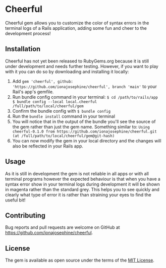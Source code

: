 # Cheerful

Cheerful gem allows you to customize the color of syntax errors in the terminal logs of a Rails application, adding some fun and cheer to the development process!

## Installation

Cheerful has not yet been released to RubyGems.org because it is still under development and needs further testing. However, if you want to play with it you can do so by downloading and installing it locally: 

1. Add `gem 'cheerful', github: 'https://github.com/ionajosephine/cheerful', branch 'main'` to your Rail's app's gemfile.
2. Run bundle config command in your terminal:
       `$ cd /path/to/rails/app
        $ bundle config --local local.cheerful /full/path/to/local/cheerful/gem`
3. Confirm the bundle config with `$ bundle config`
4. Run the `bundle install` command in your terminal
5. You will notice that in the output of the bundle you'll see the source of the gem rather than just the gem name. Something similar to:
       `Using cheerful-0.1.0 from https://github.com/ionajosephine/cheerful.git (at /full/path/to/local/cheerful/gem@git-hash)`
6. You can now modify the gem in your local directory and the changes will also be reflected in your Rails app.

## Usage

As it is still in development the gem is not reliable in all apps or with all terminal programs however the expected behaviour is that when you have a syntax error show in your terminal logs during development it will be shown in magenta rather than the standard grey. This helps you to see quickly and clearly what type of error it is rather than straining your eyes to find the useful bit!

## Contributing

Bug reports and pull requests are welcome on GitHub at https://github.com/ionajosephine/cheerful.

## License

The gem is available as open source under the terms of the [MIT License](https://opensource.org/licenses/MIT).
